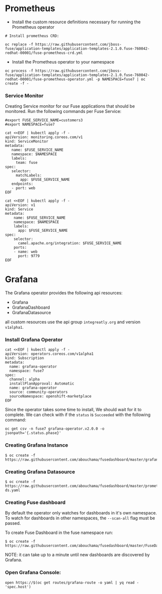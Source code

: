 # Prometheus 

- Install the custom resource definitions necessary for running the Prometheus operator

```
# Install prometheus CRD:

oc replace -f https://raw.githubusercontent.com/jboss-fuse/application-templates/application-templates-2.1.0.fuse-760042-redhat-00001/fuse-prometheus-crd.yml
```

- Install the Prometheus operator to your namespace

```
oc process -f https://raw.githubusercontent.com/jboss-fuse/application-templates/application-templates-2.1.0.fuse-760042-redhat-00001/fuse-prometheus-operator.yml -p NAMESPACE=fuse7 | oc create -f -
```

### Service Monitor
Creating Service monitor for our Fuse applications that should be monitored.
Run the following commands per Fuse Service:

```
#export FUSE_SERVICE_NAME=customers3
#export NAMESPACE=fuse7

cat <<EOF | kubectl apply -f -
apiVersion: monitoring.coreos.com/v1
kind: ServiceMonitor
metadata:
   name: $FUSE_SERVICE_NAME
   namespace: $NAMESPACE
   labels:
     team: fuse
spec:
   selector:
     matchLabels:
       app: $FUSE_SERVICE_NAME
   endpoints:
   - port: web
EOF
```

```
cat <<EOF | kubectl apply -f -
apiVersion: v1
kind: Service
metadata:
    name: $FUSE_SERVICE_NAME
    namespace: $NAMESPACE
    labels:
      app: $FUSE_SERVICE_NAME
spec:
    selector:
      camel.apache.org/integration: $FUSE_SERVICE_NAME
    ports:
    - name: web
      port: 9779
EOF
```

# Grafana
The Grafana operator provides the following api resources:

- Grafana
- GrafanaDashboard
- GrafanaDatasource

all custom resources use the api group `integreatly.org` and version `v1alpha1`.

### Install Grafana Operator

```
cat <<EOF | kubectl apply -f -
apiVersion: operators.coreos.com/v1alpha1
kind: Subscription
metadata:
  name: grafana-operator
  namespace: fuse7
spec:
  channel: alpha
  installPlanApproval: Automatic
  name: grafana-operator
  source: community-operators
  sourceNamespace: openshift-marketplace
EOF
```

Since the operator takes some time to install, We should wait for it to complete.
We can check with if the `status` is `Succeeded` with the following command:

```
oc get csv -n fuse7 grafana-operator.v2.0.0 -o jsonpath='{.status.phase}'
```

### Creating Grafana Instance
```
$ oc create -f https://raw.githubusercontent.com/abouchama/fusedashboard/master/grafana.yaml
```

### Creating Grafana Datasource
```
$ oc create -f https://raw.githubusercontent.com/abouchama/fusedashboard/master/prometheus-ds.yaml
```
### Creating Fuse dashboard

By default the operator only watches for dashboards in it's own namespace. To watch for dashboards in other namespaces, the `--scan-all` flag must be passed.

To create Fuse Dashboard in the fuse namespace run:
```
$ oc create -f https://raw.githubusercontent.com/abouchama/fusedashboard/master/FuseDashboard.yaml
```
NOTE: it can take up to a minute until new dashboards are discovered by Grafana.

### Open Grafana Console:

```
open https://$(oc get routes/grafana-route -o yaml | yq read - 'spec.host')
```
